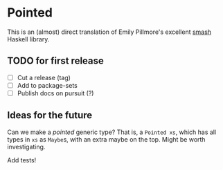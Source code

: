 # Pointed

This is an (almost) direct translation of Emily Pillmore's excellent
[smash](https://hackage.haskell.org/package/smash) Haskell library.

## TODO for first release

- [ ] Cut a release (tag)
- [ ] Add to package-sets
- [ ] Publish docs on pursuit (?)

## Ideas for the future

Can we make a _pointed_ generic type? That is, a `Pointed xs`, which has all
types in `xs` as `Maybe`s, with an extra maybe on the top. Might be worth
investigating.

Add tests!
